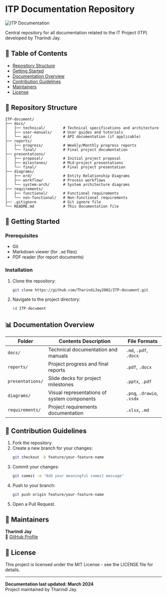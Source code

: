 # ITP Documentation Repository

![ITP Documentation](https://via.placeholder.com/1200x400/2D3748/FFFFFF?text=ITP+Project+Documentation)

Central repository for all documentation related to the IT Project (ITP) developed by Tharindi Jay.

## 📑 Table of Contents
- [Repository Structure](#-repository-structure)
- [Getting Started](#-getting-started)
- [Documentation Overview](#-documentation-overview)
- [Contribution Guidelines](#-contribution-guidelines)
- [Maintainers](#-maintainers)
- [License](#-license)

## 📂 Repository Structure
```
ITP-document/
├── docs/
│   ├── technical/        # Technical specifications and architecture
│   ├── user-manuals/     # User guides and tutorials
│   └── api/              # API documentation (if applicable)
├── reports/
│   ├── progress/         # Weekly/Monthly progress reports
│   └── final/            # Final project documentation
├── presentations/
│   ├── proposal/         # Initial project proposal
│   ├── milestones/       # Mid-project presentations
│   └── final/            # Final project presentation
├── diagrams/
│   ├── erd/              # Entity Relationship Diagrams
│   ├── workflow/         # Process workflows
│   └── system-arch/      # System architecture diagrams
├── requirements/
│   ├── functional/       # Functional requirements
│   └── non-functional/   # Non-functional requirements
├── .gitignore            # Git ignore file
└── README.md             # This documentation file
```

## 🚀 Getting Started

### Prerequisites
- Git
- Markdown viewer (for `.md` files)
- PDF reader (for report documents)

### Installation
1. Clone the repository:
   ```bash
   git clone https://github.com/TharindiJay2002/ITP-document.git
   ```
2. Navigate to the project directory:
   ```bash
   cd ITP-document
   ```

## 📊 Documentation Overview
| Folder       | Contents Description                     | File Formats             |
|-------------|--------------------------------|---------------------|
| `docs/`       | Technical documentation and manuals  | `.md`, `.pdf`, `.docx`  |
| `reports/`    | Project progress and final reports  | `.pdf`, `.docx`         |
| `presentations/` | Slide decks for project milestones  | `.pptx`, `.pdf`         |
| `diagrams/`   | Visual representations of system components | `.png`, `.drawio`, `.vsdx` |
| `requirements/` | Project requirements documentation  | `.xlsx`, `.md`          |

## 🤝 Contribution Guidelines
1. Fork the repository.
2. Create a new branch for your changes:
   ```bash
   git checkout -b feature/your-feature-name
   ```
3. Commit your changes:
   ```bash
   git commit -m "Add your meaningful commit message"
   ```
4. Push to your branch:
   ```bash
   git push origin feature/your-feature-name
   ```
5. Open a Pull Request.

## 👥 Maintainers
**Tharindi Jay**  
🔗 [GitHub Profile](https://github.com/TharindiJay2002)

## 📜 License
This project is licensed under the MIT License - see the LICENSE file for details.

---
**Documentation last updated: March 2024**  
Project maintained by Tharindi Jay.
